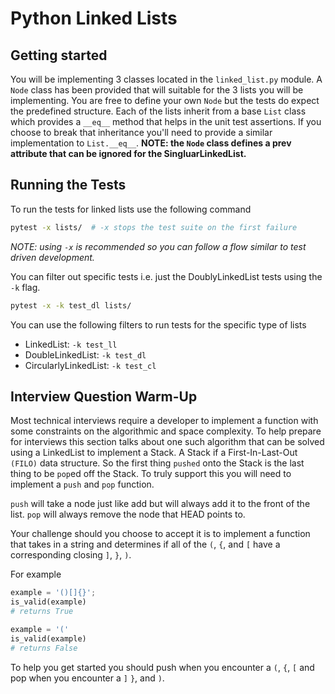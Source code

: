# Python Linked Lists
## Getting started
You will be implementing 3 classes located in the `linked_list.py` module. A `Node` class
has been provided that will suitable for the 3 lists you will be implementing. You are
free to define your own `Node` but the tests do expect the predefined structure. Each of
the lists inherit from a base `List` class which provides a `__eq__` method that helps in
the unit test assertions. If you choose to break that inheritance you'll need to provide a
similar implementation to `List.__eq__`.
__NOTE: the `Node` class defines a prev attribute that can be ignored for the SingluarLinkedList.__

## Running the Tests
To run the tests for linked lists use the following command
```bash
pytest -x lists/  # -x stops the test suite on the first failure
```
_NOTE: using `-x` is recommended so you can follow a flow similar to test driven development._

You can filter out specific tests i.e. just the DoublyLinkedList tests using the `-k` flag.
```bash
pytest -x -k test_dl lists/
```

You can use the following filters to run tests for the specific type of lists
  - LinkedList: `-k test_ll`
  - DoubleLinkedList: `-k test_dl`
  - CircularlyLinkedList: `-k test_cl`


## Interview Question Warm-Up
Most technical interviews require a developer to implement a function with some
constraints on the algorithmic and space complexity. To help prepare for interviews this
section talks about one such algorithm that can be solved using a LinkedList to implement
a Stack. A Stack if a First-In-Last-Out `(FILO)` data structure. So the first thing
`pushed` onto the Stack is the last thing to be `pop`ed off the Stack. To truly support
this you will need to implement a `push` and `pop` function.

`push` will take a node just like add but will always add it to the front of the list.
`pop` will always remove the node that HEAD points to.

Your challenge should you choose to accept it is to implement a function that takes in a
string and determines if all of the `(`, `{`, and `[` have a corresponding closing `]`,
`}`, `)`.

For example
```python
example = '()[]{}';
is_valid(example)
# returns True

example = '('
is_valid(example)
# returns False
```

To help you get started you should push when you encounter a `(`, `{`, `[` and pop when
you encounter a `]` `}`, and `)`.
